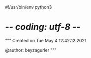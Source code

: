 #!/usr/bin/env python3
# -*- coding: utf-8 -*-
"""
Created on Tue May  4 12:42:12 2021

@author: beyzagurler
"""

